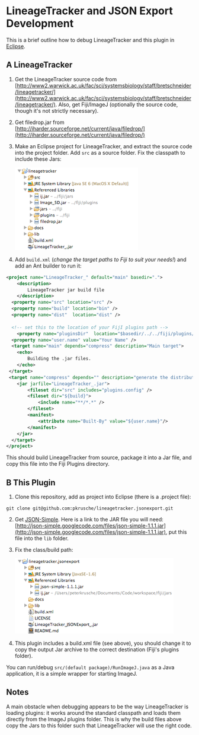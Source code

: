 LineageTracker and JSON Export Development
==========================================

This is a brief outline how to debug LineageTracker and this plugin in [Eclipse](http://www.eclipse.org/).

A LineageTracker
----------------

1. Get the LineageTracker source code from [http://www2.warwick.ac.uk/fac/sci/systemsbiology/staff/bretschneider/lineagetracker/](http://www2.warwick.ac.uk/fac/sci/systemsbiology/staff/bretschneider/lineagetracker/). Also, get Fiji/ImageJ (optionally the source code, though it's not strictly necessary). 
2. Get filedrop.jar from [http://iharder.sourceforge.net/current/java/filedrop/](http://iharder.sourceforge.net/current/java/filedrop/)
3. Make an Eclipse project for LineageTracker, and extract the source code into the project folder. Add `src` as a source folder. Fix the classpath to include these Jars:

   ![ij.jar, Image5D.jar, Filedrop.jar, Fiji's Jars, and the plugin Jars](lineagetracker_classpath.png)
4. Add `build.xml` (_change the target paths to Fiji to suit your needs!_) and add an Ant builder to run it:

```xml
<project name="LineageTracker_" default="main" basedir=".">
    <description>
        LineageTracker jar build file
    </description>
  <property name="src" location="src" />
  <property name="build" location="bin" />
  <property name="dist"  location="dist" />
 
  <!-- set this to the location of your FijI plugins path -->
	<property name="pluginsDir"  location="$basedir/../../fiji/plugins/" />
  <property name="user.name" value="Your Name" />
  <target name="main" depends="compress" description="Main target">
	<echo>
		Building the .jar files.
	</echo>
 </target>
 <target name="compress" depends="" description="generate the distribution">
 	<jar jarfile="LineageTracker_.jar">
 		<fileset dir="src" includes="plugins.config" />
		<fileset dir="${build}"> 
			<include name="**/*.*" />
		</fileset>
 		<manifest>
 		    <attribute name="Built-By" value="${user.name}"/>
 		</manifest>
 	</jar>
  </target>
</project>
```

This should build LineageTracker from source, package it into a Jar file, and copy this file into the Fiji Plugins directory.

B This Plugin
-------------

1. Clone this repository, add as project into Eclipse (there is a .project file):

```
git clone git@github.com:pkrusche/lineagetracker.jsonexport.git
```

2. Get [JSON-Simple](https://code.google.com/p/json-simple/). Here is 
   a link to the JAR file you will need: [http://json-simple.googlecode.com/files/json-simple-1.1.1.jar](http://json-simple.googlecode.com/files/json-simple-1.1.1.jar), put this file into the `lib` folder.
3. Fix the class/build path: 

   ![ij.jar, json-simple-1.1.1.jar](lineagetracker.jsonexport_classpath.png)

4. This plugin includes a build.xml file (see above), you should change it to copy the output Jar archive to the correct destination (Fiji's plugins folder).

You can run/debug `src/(default package)/RunImageJ.java` as a Java application, it is a simple wrapper for starting ImageJ. 

Notes
-----

A main obstacle when debugging appears to be the way LineageTracker is loading plugins: it works around the standard classpath and loads them directly from the ImageJ plugins folder. This is why the build files above copy the Jars to this folder such that LineageTracker will use the right code.

